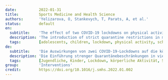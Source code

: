 ```yaml
---
date:          2022-01-31
title:         Sports Medicine and Health Science
authors:       'Yelizarova, O, Stankevych, T, Parats, A, et al.'
status:        default
en:
  subtitle:    'The effect of two COVID-19 lockdowns on physical activity of school-age children'
  description: 'The introduction of strict quarantine restrictions in many countries initiated a direction in science to study the behavioral characteristics of children and adolescents during the social isolation at the population level. We present our observations during the two lockdowns in Ukraine. The objective of this study was to determine: a) the level of light (LPA) and moderate-to-vigorous (MVPA) physical activity among school-age children, and b) the impact of the external and internal factors on their physical activity during the lockdown. Global Physical Activity Questionnaire (GPAQ) as part of our questionnaire Q-RAPH was used. Parents of 1091 children 6-18 years old (54% boys) filled Q-RAPH at two measurement points in 2020 and 2021. After performing ANCOVA and logistic regression, we found a significant decrease in MVPA by 12.7% in 2021 compared to 2020 while LPA was about 1.5 ​h a day during both periods. The proportion of children who reach the recommended levels of MVPA also decreased by 13.7% in 2021. Factors negatively affecting the achievement of 60 ​min a day of MVPA were female gender, chronic diseases, overweight/obesity, non-participation in organized sports, and a decrease in the average air temperature. This study evidences the insufficient level of preventive measures and requires an intensification of health education among the Ukrainian population. When developing preventive measures, special attention should be paid to groups vulnerable to MVPA reduction as children who have chronic diseases and/or overweight/obesity as well as non-participation in sports. '
  tags:        [adolescents, children, lockdown, physical activity, school-age]
de:
  subtitle:    'Die Auswirkungen von zwei COVID-19-Lockdowns auf die körperliche Aktivität von Kindern im Schulalter'
  description: 'Die Einführung strenger Quarantänebeschränkungen in vielen Ländern hat in der Wissenschaft einen Trend zur Untersuchung der Verhaltensmerkmale von Kindern und Jugendlichen während der sozialen Isolation auf Bevölkerungsebene ausgelöst. Wir stellen unsere Beobachtungen während der beiden Abriegelungen in der Ukraine vor. Ziel dieser Studie war es, a) das Niveau der leichten (LPA) und mittelschweren bis starken (MVPA) körperlichen Aktivität bei Kindern im Schulalter und b) die Auswirkungen externer und interner Faktoren auf die körperliche Aktivität während der Abriegelung zu ermitteln. Es wurde der Global Physical Activity Questionnaire (GPAQ) als Teil unseres Fragebogens Q-RAPH verwendet. Die Eltern von 1091 Kindern im Alter von 6-18 Jahren (54 % Jungen) füllten den Q-RAPH zu zwei Messzeitpunkten in den Jahren 2020 und 2021 aus. Nach der Durchführung einer ANCOVA und einer logistischen Regression stellten wir einen signifikanten Rückgang der sportlichen Betätigung um 12,7 % im Jahr 2021 im Vergleich zu 2020 fest, während die sportliche Betätigung in beiden Zeiträumen etwa 1,5 Stunden pro Tag betrug. Der Anteil der Kinder, die das empfohlene Maß an körperlicher Aktivität erreichen, ging 2021 ebenfalls um 13,7 % zurück. Faktoren, die sich negativ auf das Erreichen von 60 Minuten täglicher körperlicher Aktivität auswirkten, waren das weibliche Geschlecht, chronische Krankheiten, Übergewicht/Adipositas, Nichtteilnahme an organisiertem Sport und ein Rückgang der durchschnittlichen Lufttemperatur. Diese Studie belegt das unzureichende Niveau der Präventionsmaßnahmen und erfordert eine Intensivierung der Gesundheitserziehung in der ukrainischen Bevölkerung. Bei der Entwicklung von Präventionsmaßnahmen sollte besonderes Augenmerk auf Gruppen gelegt werden, die für eine Verringerung von MVPA anfällig sind, wie z. B. Kinder mit chronischen Krankheiten und/oder Übergewicht/Adipositas sowie Nichtteilnahme am Sport. ' 
  tags:        [Jugendliche, Kinder, Lockdown, körperliche Aktivität, Schulalter]
group:         'Interventions'
credit:        https://doi.org/10.1016/j.smhs.2022.01.002
---
```

